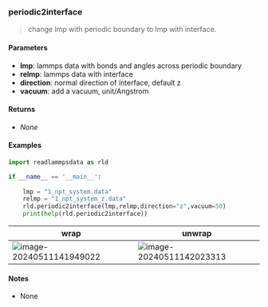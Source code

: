 ### periodic2interface

> change lmp with periodic boundary to lmp with interface.

#### Parameters

- **lmp**: lammps data with bonds and angles across periodic boundary 
- **relmp**: lammps data with interface
- **direction**: normal direction of interface, default z
- **vacuum**: add a vacuum, unit/Angstrom

#### Returns

- *None*

#### Examples

```python
import readlammpsdata as rld

if __name__ == '__main__':
	
	lmp = "1_npt_system.data"
	relmp = "1_npt_system_z.data"
	rld.periodic2interface(lmp,relmp,direction="z",vacuum=50)
	print(help(rld.periodic2interface))
```

| wrap                                                         | unwrap                                                       |
| ------------------------------------------------------------ | ------------------------------------------------------------ |
| ![image-20240511141949022](https://gitee.com/eastsheng/VnoteFigures/raw/master/worknotes/2024/202405111419191.png) | ![image-20240511142023313](https://gitee.com/eastsheng/VnoteFigures/raw/master/worknotes/2024/202405111420354.png) |



#### Notes

- None